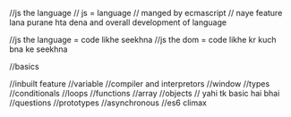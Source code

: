 //js the language
// js = language
// manged by ecmascript
// naye feature lana purane hta dena and overall development of language

//js the language = code likhe seekhna
//js the dom = code likhe kr kuch bna ke seekhna


//basics

//inbuilt feature 
//variable
//compiler and interpretors
//window
//types
//conditionals
//loops
//functions
//array
//objects
// yahi tk basic hai bhai
//questions
//prototypes
//asynchronous
//es6 climax